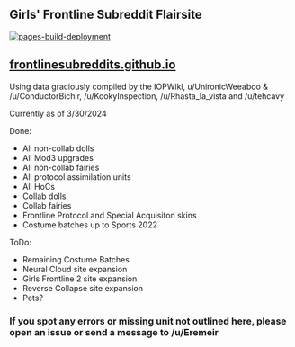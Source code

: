 ## Girls' Frontline Subreddit Flairsite 
[![pages-build-deployment](https://github.com/FrontlineSubreddits/FrontlineSubreddits.github.io/actions/workflows/pages/pages-build-deployment/badge.svg)](https://github.com/FrontlineSubreddits/FrontlineSubreddits.github.io/actions/workflows/pages/pages-build-deployment)
## [frontlinesubreddits.github.io ](https://frontlinesubreddits.github.io/)

Using data graciously compiled by the IOPWiki, u/UnironicWeeaboo & /u/ConductorBichir, /u/KookyInspection, /u/Rhasta_la_vista and /u/tehcavy

Currently as of 3/30/2024

Done:
- All non-collab dolls
- All Mod3 upgrades
- All non-collab fairies
- All protocol assimilation units
- All HoCs
- Collab dolls
- Collab fairies
- Frontline Protocol and Special Acquisiton skins
- Costume batches up to Sports 2022

ToDo:
- Remaining Costume Batches
- Neural Cloud site expansion
- Girls Frontline 2 site expansion
- Reverse Collapse site expansion
- Pets?

### If you spot any errors or missing unit not outlined here, please open an issue or send a message to /u/Eremeir

